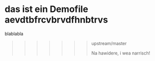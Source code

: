 
das ist ein Demofile aevdtbfrcvbrvdfhnbtrvs
=======
blablabla
>>>>>>> upstream/master
>>>>>>>
>>>>>>> Na hawidere, i wea narrisch!
